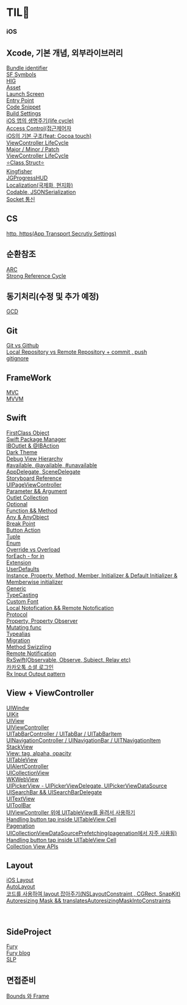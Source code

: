 # TIL💫

### iOS

## Xcode, 기본 개념, 외부라이브러리
[Bundle identifier](https://github.com/MoSonLee/TIL/issues/1#issue-1299274205)</br>
[SF Symbols](https://github.com/MoSonLee/TIL/issues/3#issue-1299276529)</br>
[HIG](https://github.com/MoSonLee/TIL/issues/2#issue-1299275288)</br>
[Asset](https://github.com/MoSonLee/TIL/issues/4#issue-1299277687)</br>
[Launch Screen](https://github.com/MoSonLee/TIL/issues/5#issue-1339991324)</br>
[Entry Point](https://github.com/MoSonLee/TIL/issues/6#issue-1339994083)</br>
[Code Snippet](https://github.com/MoSonLee/TIL/issues/17#issue-1340015587)</br>
[Build Settings](https://github.com/MoSonLee/TIL/issues/15#issue-1340012626)</br>
[iOS 앱의 생명주기(life cycle)](https://github.com/MoSonLee/TIL/issues/12#issue-1340006324)</br>
[Access Control(접근제어자](https://github.com/MoSonLee/TIL/issues/19#issue-1340056845)</br>
[iOS의 기본 구조(feat: Cocoa touch)](https://github.com/MoSonLee/TIL/issues/21#issue-1340178890)</br>
[ViewController LifeCycle](https://github.com/MoSonLee/TIL/issues/49#issue-1341430329)</br>
[Major / Minor / Patch](https://github.com/MoSonLee/TIL/issues/48#issue-1341428756)</br>
[ViewController LifeCycle](https://github.com/MoSonLee/TIL/issues/49#issue-1341430329)</br>
[⭐️Class,Struct⭐️](https://github.com/MoSonLee/TIL/issues/43#issue-1341423602)</br>
[Kingfisher](https://github.com/MoSonLee/TIL/issues/55#issue-1341599512)</br>
[JGProgressHUD](https://github.com/MoSonLee/TIL/issues/80#issue-1361713925)</br>
[Localization(국제화, 현지화)](https://github.com/MoSonLee/TIL/issues/81#issue-1362893992)</br>
[Codable, JSONSerialization](https://github.com/MoSonLee/TIL/issues/82#issue-1363003099)</br>
[Socket 통신](https://s2ung.tistory.com/40)</br>

## CS
[http, https(App Transport Secrutiy Settings)](https://github.com/MoSonLee/TIL/issues/54#issue-1341597717)</br>

## 순환참조
[ARC](https://github.com/MoSonLee/TIL/issues/70#issue-1361514904)</br>
[Strong Reference Cycle](https://github.com/MoSonLee/TIL/issues/71#issue-1361583556)</br>

## 동기처리(수정 및 추가 예정)
[GCD](https://github.com/MoSonLee/TIL/issues/74#issue-1361687932)</br>


## Git
[Git vs Github](https://github.com/MoSonLee/TIL/issues/28#issue-1340468609)</br>
[Local Repository vs Remote Repository + commit , push](https://github.com/MoSonLee/TIL/issues/29#issue-1340470261)</br>
[gitignore](https://github.com/MoSonLee/TIL/issues/75#issue-1361706482)</br>

## FrameWork
[MVC](https://github.com/MoSonLee/TIL/issues/73#issue-1361603218)</br>
[MVVM](https://github.com/MoSonLee/TIL/issues/72#issue-1361586400)</br>

## Swift
[FirstClass Object](https://github.com/MoSonLee/TIL/issues/77#issue-1361709707)</br>
[Swift Package Manager](https://github.com/MoSonLee/TIL/issues/47#issue-1341428353)</br>
[IBOutlet & @IBAction](https://github.com/MoSonLee/TIL/issues/10#issue-1340000840)</br>
[Dark Theme](https://github.com/MoSonLee/TIL/issues/14#issue-1340011294)</br>
[Debug View Hierarchy](https://github.com/MoSonLee/TIL/issues/16#issue-1340014576)</br>
[#available, @available, #unavailable](https://github.com/MoSonLee/TIL/issues/13#issue-1340010382)</br>
[AppDelegate, SceneDelegate](https://github.com/MoSonLee/TIL/issues/11#issue-1340005330)</br>
[Storyboard Reference](https://github.com/MoSonLee/TIL/issues/46#issue-1341426998)</br>
[UIPageViewController](https://github.com/MoSonLee/TIL/issues/20#issue-1340082110)</br>
[Parameter && Argument](https://github.com/MoSonLee/TIL/issues/24#issue-1340186693)</br>
[Outlet Collection ](https://github.com/MoSonLee/TIL/issues/27#issue-1340201468)</br>
[Optional](https://github.com/MoSonLee/TIL/issues/25#issue-1340197978)</br>
[Function && Method](https://github.com/MoSonLee/TIL/issues/23#issue-1340183315)</br>
[Any & AnyObject](https://github.com/MoSonLee/TIL/issues/26#issue-1340200669)</br>
[Break Point](https://github.com/MoSonLee/TIL/issues/22#issue-1340180488)</br>
[Button Action](https://github.com/MoSonLee/TIL/issues/31#issue-1340474719)</br>
[Tuple](https://github.com/MoSonLee/TIL/issues/37#issue-1340488502)</br>
[Enum](https://github.com/MoSonLee/TIL/issues/36#issue-1340487126)</br>
[Override vs Overload](https://github.com/MoSonLee/TIL/issues/38#issue-1340490261)</br>
[forEach - for in](https://github.com/MoSonLee/TIL/issues/42#issue-1341391110)</br>
[Extension](https://github.com/MoSonLee/TIL/issues/52#issue-1341454379)</br>
[UserDefaults](https://github.com/MoSonLee/TIL/issues/50#issue-1341430967)</br>
[Instance, Property, Method, Member, Initializer & Default Initializer & Memberwise initializer](https://github.com/MoSonLee/TIL/issues/44#issue-1341425352)</br>
[Generic](https://github.com/MoSonLee/TIL/issues/57#issue-1342735528)</br>
[TypeCasting](https://github.com/MoSonLee/TIL/issues/56#issue-1342728055)</br>
[Custom Font](https://github.com/MoSonLee/TIL/issues/69#issue-1342834494)</br>
[Local Notofication && Remote Notofication](https://github.com/MoSonLee/TIL/issues/68#issue-1342832935)</br>
[Protocol](https://github.com/MoSonLee/TIL/issues/62#issue-1342798299)</br>
[Property, Property Observer](https://github.com/MoSonLee/TIL/issues/58#issue-1342766733)</br>
[Mutating func](https://github.com/MoSonLee/TIL/issues/59#issue-1342772184)</br>
[Typealias](https://github.com/MoSonLee/TIL/issues/78#issue-1361710220)</br>
[Migration](https://github.com/MoSonLee/TIL/issues/86#issue-1410459715)</br>
[Method Swizzling](https://github.com/MoSonLee/TIL/issues/85#issue-1410458735)</br>
[Remote Notification](https://github.com/MoSonLee/TIL/issues/84#issue-1410452389)</br>
[RxSwift(Observable, Observe, Subject, Relay etc)](https://s2ung.tistory.com/30)</br>
[카카오톡 소셜 로그인](https://s2ung.tistory.com/32)</br>
[Rx Input Output pattern](https://s2ung.tistory.com/35)</br>

## View + ViewController
[UIWindw](https://github.com/MoSonLee/TIL/issues/18#issue-1340017275)</br>
[UIKit](https://github.com/MoSonLee/TIL/issues/7#issue-1339997048)</br>
[UIView](https://github.com/MoSonLee/TIL/issues/9#issue-1339999780)</br>
[UIViewController](https://github.com/MoSonLee/TIL/issues/8#issue-1339998638)</br>
[UITabBarController / UITabBar / UITabBarItem](https://github.com/MoSonLee/TIL/issues/32#issue-1340476438)</br>
[UINavigationController / UINavigationBar / UITNavigationItem](https://github.com/MoSonLee/TIL/issues/33#issue-1340478371)</br>
[StackView](https://github.com/MoSonLee/TIL/issues/34#issue-1340482079)</br>
[View: tag, alpaha, opacity](https://github.com/MoSonLee/TIL/issues/35#issue-1340484270)</br>
[UITableView](https://github.com/MoSonLee/TIL/issues/51#issue-1341440503)</br>
[UIAlertController](https://github.com/MoSonLee/TIL/issues/45#issue-1341426165)</br>
[UICollectionView](https://github.com/MoSonLee/TIL/issues/53#issue-1341592794)</br>
[WKWebView](https://github.com/MoSonLee/TIL/issues/67#issue-1342828727)</br>
[UIPickerView - UIPickerViewDelegate, UIPickerViewDataSource](https://github.com/MoSonLee/TIL/issues/66#issue-1342828122)</br>
[UISearchBar && UISearchBarDelegate](https://github.com/MoSonLee/TIL/issues/65#issue-1342826663)</br>
[UITextView](https://github.com/MoSonLee/TIL/issues/64#issue-1342810365)</br>
[UIToolBar](https://github.com/MoSonLee/TIL/issues/63#issue-1342806406)</br>
[UIViewController 위에 UITableView를 올려서 사용하기](https://github.com/MoSonLee/TIL/issues/61#issue-1342783997)</br>
[Handling button tap inside UITableView Cell](https://github.com/MoSonLee/TIL/issues/60#issue-1342774593)</br>
[Pagenation](https://github.com/MoSonLee/TIL/issues/76#issue-1361707942)</br>
[UICollectionViewDataSourcePrefetching(pagenation에서 자주 사용됨)](https://github.com/MoSonLee/TIL/issues/79#issue-1361713332)</br>
[Handling button tap inside UITableView Cell](https://github.com/MoSonLee/TIL/issues/60#issue-1342774593)</br>
[Collection View APIs](https://github.com/MoSonLee/TIL/issues/87#issue-1413287944)</br>

## Layout
[iOS Layout](https://github.com/MoSonLee/TIL/issues/39#issue-1341319568)</br>
[AutoLayout](https://github.com/MoSonLee/TIL/issues/30#issue-1340473117)</br>
[코드를 사용하여 layout 잡아주기(NSLayoutConstraint , CGRect, SnapKit)](https://github.com/MoSonLee/TIL/issues/41#issue-1341340646)</br>
[Autoresizing Mask && translatesAutoresizingMaskIntoConstraints](https://github.com/MoSonLee/TIL/issues/40#issue-1341327421)</br>

</br>

## SideProject
[Fury](https://github.com/MoSonLee/TIL/issues/83#issue-1396508373)</br>
[Fury blog](https://s2ung.tistory.com/34)</br>
[SLP](https://s2ung.tistory.com/31)</br>


## 면접준비
[Bounds 와 Frame](https://github.com/MoSonLee/TIL/issues/88#issue-1621959991)</br>
[](https://github.com/MoSonLee/TIL/issues/89#issue-1624948778)</br>
